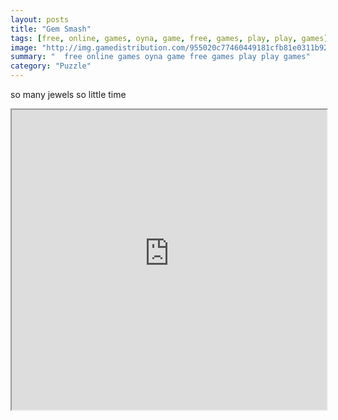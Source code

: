 ```yaml
---
layout: posts
title: "Gem Smash"
tags: [free, online, games, oyna, game, free, games, play, play, games]
image: "http://img.gamedistribution.com/955020c77460449181cfb81e0311b92a.jpg"
summary: "  free online games oyna game free games play play games"
category: "Puzzle"
---
```


so many jewels so little time

<iframe width="100%" height="480px;" src="http://flash.gamedistribution.com?game=955020c77460449181cfb81e0311b92a"></iframe>